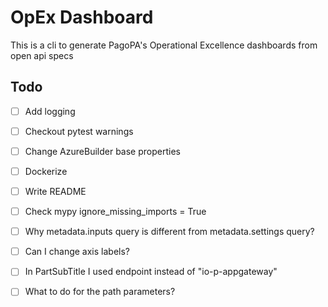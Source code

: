 # OpEx Dashboard

This is a cli to generate PagoPA's Operational Excellence dashboards from open api specs

## Todo

- [ ] Add logging
- [ ] Checkout pytest warnings
- [ ] Change AzureBuilder base properties
- [ ] Dockerize
- [ ] Write README

- [ ] Check mypy ignore\_missing\_imports = True

- [ ] Why metadata.inputs query is different from metadata.settings query?
- [ ] Can I change axis labels?
- [ ] In PartSubTitle I used endpoint instead of "io-p-appgateway"
- [ ] What to do for the path parameters?

